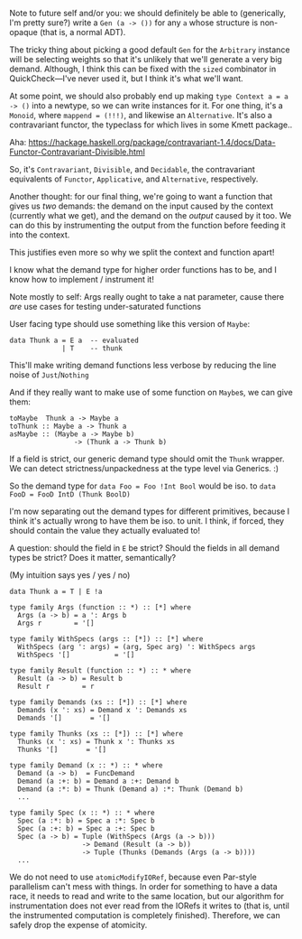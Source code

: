 Note to future self and/or you: we should definitely be able to (generically, I'm pretty sure?) write a `Gen (a -> ())` for any `a` whose structure is non-opaque (that is, a normal ADT).

The tricky thing about picking a good default `Gen` for the `Arbitrary` instance will be selecting weights so that it's unlikely that we'll generate a very big demand. Although, I think this can be fixed with the `sized` combinator in QuickCheck—I've never used it, but I think it's what we'll want.

At some point, we should also probably end up making `type Context a = a -> ()` into a newtype, so we can write instances for it. For one thing, it's a `Monoid`, where `mappend = (!!!)`, and likewise an `Alternative`. It's also a contravariant functor, the typeclass for which lives in some Kmett package..

Aha: https://hackage.haskell.org/package/contravariant-1.4/docs/Data-Functor-Contravariant-Divisible.html

So, it's `Contravariant`, `Divisible`, and `Decidable`, the contravariant equivalents of `Functor`, `Applicative`, and `Alternative`, respectively.

Another thought: for our final thing, we're going to want a function that gives us *two* demands: the demand on the input caused by the context (currently what we get), and the demand on the *output* caused by it too. We can do this by instrumenting the output from the function before feeding it into the context.

This justifies even more so  why we split the context and function apart!

I know what the demand type for higher order functions has to be, and I know how to implement / instrument it!

Note mostly to self: Args really ought to take a nat parameter, cause there *are* use cases for testing under-saturated functions

User facing type should use something like this version of `Maybe`:

```
data Thunk a = E a  -- evaluated
             | T    -- thunk
```

This'll make writing demand functions less verbose by reducing the line noise of `Just`/`Nothing`

And if they really want to make use of some function on `Maybe`s, we can give them:

```
toMaybe  Thunk a -> Maybe a
toThunk :: Maybe a -> Thunk a
asMaybe :: (Maybe a -> Maybe b)
                -> (Thunk a -> Thunk b)
```

If a field is strict, our generic demand type should omit the `Thunk` wrapper. We can detect strictness/unpackedness at the type level via Generics. :)

So the demand type for `data Foo = Foo !Int Bool` would be iso. to `data FooD = FooD IntD (Thunk BoolD)`

I'm now separating out the demand types for different primitives, because I think it's actually wrong to have them be iso. to unit. I think, if forced, they should contain the value they actually evaluated to!

A question: should the field in `E` be strict? Should the fields in all demand types be strict? Does it matter, semantically?

(My intuition says yes / yes / no)


```
data Thunk a = T | E !a

type family Args (function :: *) :: [*] where
  Args (a -> b) = a ': Args b
  Args r        = '[]

type family WithSpecs (args :: [*]) :: [*] where
  WithSpecs (arg ': args) = (arg, Spec arg) ': WithSpecs args
  WithSpecs '[]           = '[]

type family Result (function :: *) :: * where
  Result (a -> b) = Result b
  Result r        = r

type family Demands (xs :: [*]) :: [*] where
  Demands (x ': xs) = Demand x ': Demands xs
  Demands '[]       = '[]

type family Thunks (xs :: [*]) :: [*] where
  Thunks (x ': xs) = Thunk x ': Thunks xs
  Thunks '[]       = '[]

type family Demand (x :: *) :: * where
  Demand (a -> b)  = FuncDemand
  Demand (a :+: b) = Demand a :+: Demand b
  Demand (a :*: b) = Thunk (Demand a) :*: Thunk (Demand b)
  ...

type family Spec (x :: *) :: * where
  Spec (a :*: b) = Spec a :*: Spec b
  Spec (a :+: b) = Spec a :+: Spec b
  Spec (a -> b) = Tuple (WithSpecs (Args (a -> b)))
                  -> Demand (Result (a -> b))
                  -> Tuple (Thunks (Demands (Args (a -> b))))
  ...
```

We do not need to use `atomicModifyIORef`, because even Par-style parallelism can't mess with things. In order for something to have a data race, it needs to read and write to the same location, but our algorithm for instrumentation does not ever read from the IORefs it writes to (that is, until the instrumented computation is completely finished). Therefore, we can safely drop the expense of atomicity.
